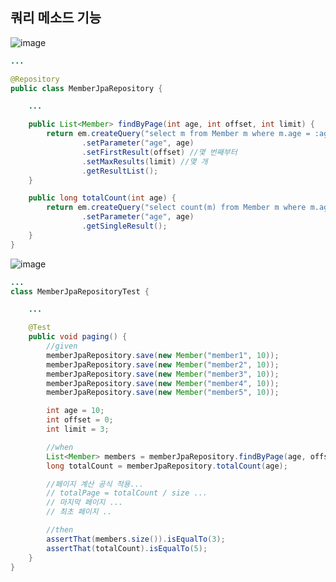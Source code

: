 ## **쿼리 메소드 기능**

![image](https://user-images.githubusercontent.com/79301439/187449292-35252632-814e-480f-af03-1bd0304ef9b2.png)

```java
...

@Repository
public class MemberJpaRepository {

    ...

    public List<Member> findByPage(int age, int offset, int limit) {
        return em.createQuery("select m from Member m where m.age = :age order by m.username desc")
                .setParameter("age", age)
                .setFirstResult(offset) //몇 번째부터
                .setMaxResults(limit) //몇 개
                .getResultList();
    }

    public long totalCount(int age) {
        return em.createQuery("select count(m) from Member m where m.age = :age", Long.class)
                .setParameter("age", age)
                .getSingleResult();
    }
}
```

![image](https://user-images.githubusercontent.com/79301439/187449601-15fa1876-84ad-4c99-8112-18fcc5d77ab5.png)

```java
...
class MemberJpaRepositoryTest {

    ...

    @Test
    public void paging() {
        //given
        memberJpaRepository.save(new Member("member1", 10));
        memberJpaRepository.save(new Member("member2", 10));
        memberJpaRepository.save(new Member("member3", 10));
        memberJpaRepository.save(new Member("member4", 10));
        memberJpaRepository.save(new Member("member5", 10));

        int age = 10;
        int offset = 0;
        int limit = 3;

        //when
        List<Member> members = memberJpaRepository.findByPage(age, offset, limit);
        long totalCount = memberJpaRepository.totalCount(age);

        //페이지 계산 공식 적용...
        // totalPage = totalCount / size ...
        // 마지막 페이지 ...
        // 최초 페이지 ..

        //then
        assertThat(members.size()).isEqualTo(3);
        assertThat(totalCount).isEqualTo(5);
    }
}
```
